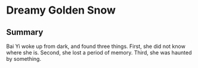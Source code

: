 # Dreamy Golden Snow
## Summary
Bai Yi woke up from dark, and found three things.
First, she did not know where she is.
Second, she lost a period of memory.
Third, she was haunted by something.